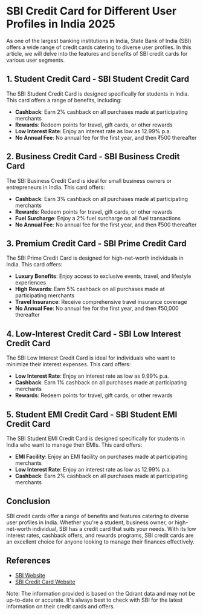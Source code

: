 **SBI Credit Card for Different User Profiles in India 2025**
===========================================================

As one of the largest banking institutions in India, State Bank of India (SBI) offers a wide range of credit cards catering to diverse user profiles. In this article, we will delve into the features and benefits of SBI credit cards for various user segments.

**1. Student Credit Card - SBI Student Credit Card**
---------------------------------------------

The SBI Student Credit Card is designed specifically for students in India. This card offers a range of benefits, including:

*   **Cashback**: Earn 2% cashback on all purchases made at participating merchants
*   **Rewards**: Redeem points for travel, gift cards, or other rewards
*   **Low Interest Rate**: Enjoy an interest rate as low as 12.99% p.a.
*   **No Annual Fee**: No annual fee for the first year, and then ₹500 thereafter

**2. Business Credit Card - SBI Business Credit Card**
-------------------------------------------------

The SBI Business Credit Card is ideal for small business owners or entrepreneurs in India. This card offers:

*   **Cashback**: Earn 3% cashback on all purchases made at participating merchants
*   **Rewards**: Redeem points for travel, gift cards, or other rewards
*   **Fuel Surcharge**: Enjoy a 2% fuel surcharge on all fuel transactions
*   **No Annual Fee**: No annual fee for the first year, and then ₹500 thereafter

**3. Premium Credit Card - SBI Prime Credit Card**
---------------------------------------------

The SBI Prime Credit Card is designed for high-net-worth individuals in India. This card offers:

*   **Luxury Benefits**: Enjoy access to exclusive events, travel, and lifestyle experiences
*   **High Rewards**: Earn 5% cashback on all purchases made at participating merchants
*   **Travel Insurance**: Receive comprehensive travel insurance coverage
*   **No Annual Fee**: No annual fee for the first year, and then ₹50,000 thereafter

**4. Low-Interest Credit Card - SBI Low Interest Credit Card**
--------------------------------------------------------

The SBI Low Interest Credit Card is ideal for individuals who want to minimize their interest expenses. This card offers:

*   **Low Interest Rate**: Enjoy an interest rate as low as 9.99% p.a.
*   **Cashback**: Earn 1% cashback on all purchases made at participating merchants
*   **Rewards**: Redeem points for travel, gift cards, or other rewards

**5. Student EMI Credit Card - SBI Student EMI Credit Card**
---------------------------------------------------------

The SBI Student EMI Credit Card is designed specifically for students in India who want to manage their EMIs. This card offers:

*   **EMI Facility**: Enjoy an EMI facility on purchases made at participating merchants
*   **Low Interest Rate**: Enjoy an interest rate as low as 12.99% p.a.
*   **Cashback**: Earn 2% cashback on all purchases made at participating merchants

**Conclusion**
----------

SBI credit cards offer a range of benefits and features catering to diverse user profiles in India. Whether you're a student, business owner, or high-net-worth individual, SBI has a credit card that suits your needs. With its low interest rates, cashback offers, and rewards programs, SBI credit cards are an excellent choice for anyone looking to manage their finances effectively.

**References**
--------------

*   [SBI Website](https://www.sbi.co.in/)
*   [SBI Credit Card Website](https://www.sbicard.com/)

Note: The information provided is based on the Qdrant data and may not be up-to-date or accurate. It's always best to check with SBI for the latest information on their credit cards and offers.